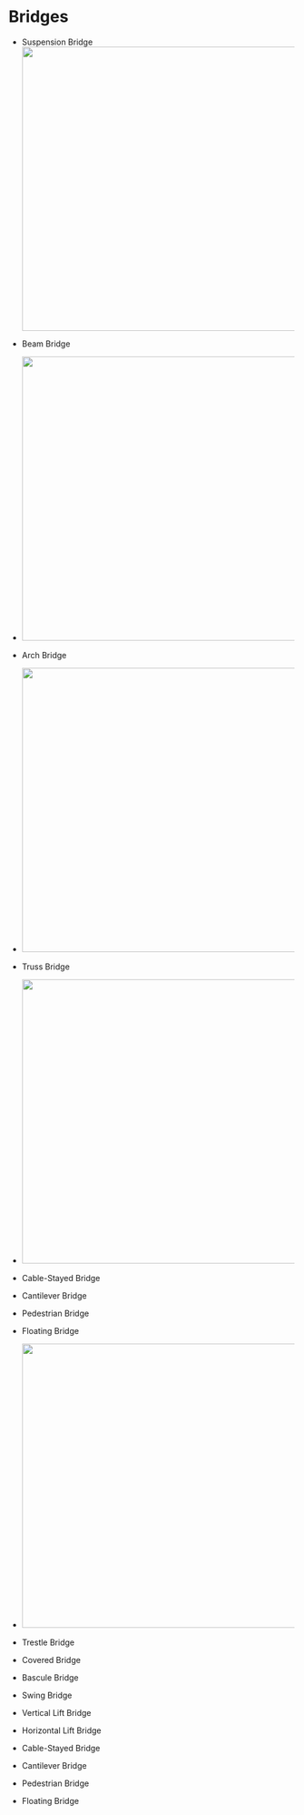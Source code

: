 # Bridges

- Suspension Bridge
  <image src="/images/02-bridges/suspension_bridge_images.jpeg" width="500" />
- Beam Bridge
- <image src="/images/02-bridges/beam_bridge_image.jpeg"  width="500" />
- Arch Bridge
- <image src="/images/02-bridges/arch_bridge_image.jpeg" width="500"  />
- Truss Bridge
- <image src="/images/02-bridges/truss_bridge.jpeg" width="500" />

- Cable-Stayed Bridge
- Cantilever Bridge
- Pedestrian Bridge
- Floating Bridge
- <image src="/images/02-bridges/floating-bridge.webp" width="500" />
- Trestle Bridge
- Covered Bridge
- Bascule Bridge
- Swing Bridge
- Vertical Lift Bridge
- Horizontal Lift Bridge
- Cable-Stayed Bridge
- Cantilever Bridge
- Pedestrian Bridge
- Floating Bridge